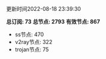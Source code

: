 更新时间2022-08-18 23:39:30

**总订阅: 73**
**总节点: 2793**
**有效节点: 867**
- ss节点: 470
- v2ray节点: 322
- trojan节点: 75
